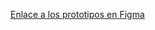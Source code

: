 [Enlace a los prototipos en Figma](https://www.figma.com/file/AckndTlIvt0N2IsVch9XyY/Kanban?type=design&node-id=248%3A22&mode=dev)